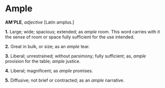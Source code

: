# Ample

**AM'PLE**, _adjective_ \[Latin amplus.\]

**1.** Large; wide; spacious; extended; as _ample_ room. This word carries with it the sense of room or space fully sufficient for the use intended.

**2.** Great in bulk, or size; as an _ample_ tear.

**3.** Liberal; unrestrained; without parsimony; fully sufficient; as, _ample_ provision for the table; _ample_ justice.

**4.** Liberal; magnificent; as _ample_ promises.

**5.** Diffusive; not brief or contracted; as an _ample_ narrative.